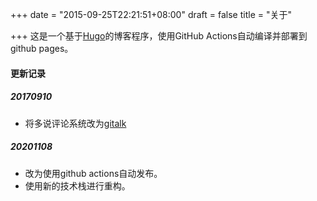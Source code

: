 +++
date = "2015-09-25T22:21:51+08:00"
draft = false
title = "关于"

+++
这是一个基于[Hugo](https://gohugo.io/)的博客程序，使用GitHub Actions自动编译并部署到 github pages。


#### 更新记录
##### 20170910
* 将多说评论系统改为[gitalk](https://gitalk.github.io/)

##### 20201108
* 改为使用github actions自动发布。
* 使用新的技术栈进行重构。